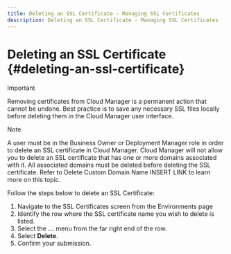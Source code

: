 ```yaml
---
title: Deleting an SSL Certificate - Managing SSL Certificates
description: Deleting an SSL Certificate - Managing SSL Certificates
---
```


# Deleting an SSL Certificate {#deleting-an-ssl-certificate}

>[!IMPORTANT]
>Removing certificates from Cloud Manager is a permanent action that cannot be undone. Best practice is to save any necessary SSL files locally before deleting them in the Cloud Manager user interface.

>[!NOTE]
>A user must be in the Business Owner or Deployment Manager role in order to delete an SSL certificate in Cloud Manager. Cloud Manager will not allow you to delete an SSL certificate that has one or more domains associated with it.  All associated domains must be deleted before deleting the SSL certificate. Refer to Delete Custom Domain Name INSERT LINK to learn more on this topic.

Follow the steps below to delete an SSL Certificate:

1. Navigate to the SSL Certificates screen from the Environments page
1. Identify the row where the SSL certificate name you wish to delete is listed.
1. Select the **...** menu from the far right end of the row.
1. Select **Delete**.
1. Confirm your submission.
